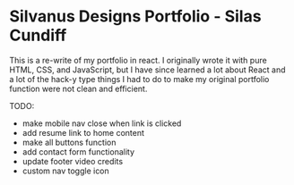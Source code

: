# Silvanus Designs Portfolio - Silas Cundiff

This is a re-write of my portfolio in react. I originally wrote it with pure HTML, CSS, and JavaScript, but I have since learned a lot about React and a lot of the hack-y type things I had to do to make my original portfolio function were not clean and efficient.

TODO:

- make mobile nav close when link is clicked
- add resume link to home content
- make all buttons function
- add contact form functionality
- update footer video credits
- custom nav toggle icon

